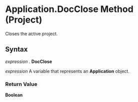 
# Application.DocClose Method (Project)

Closes the active project.


## Syntax

 _expression_ . **DocClose**

 _expression_ A variable that represents an **Application** object.


### Return Value

 **Boolean**

